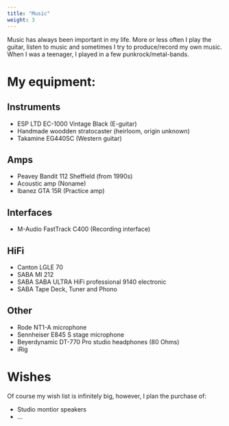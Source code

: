 ```yaml
---
title: "Music"
weight: 3
---
```


Music has always been important in my life. More or less often I play the guitar, listen to music and sometimes I try to produce/record my own music.
When I was a teenager, I played in a few punkrock/metal-bands.

# My equipment:

## Instruments

* ESP LTD EC-1000 Vintage Black (E-guitar)
* Handmade woodden stratocaster (heirloom, origin unknown)
* Takamine EG440SC (Western guitar)

## Amps

* Peavey Bandit 112 Sheffield (from 1990s)
* Acoustic amp (Noname)
* Ibanez GTA 15R (Practice amp)

## Interfaces

* M-Audio FastTrack C400 (Recording interface)

## HiFi

* Canton LGLE 70
* SABA MI 212
* SABA SABA ULTRA HiFi professional 9140 electronic
* SABA Tape Deck, Tuner and Phono

## Other

* Rode NT1-A microphone
* Sennheiser E845 S stage microphone
* Beyerdynamic DT-770 Pro studio headphones (80 Ohms)
* iRig

# Wishes

Of course my wish list is infinitely big, however, I plan the purchase of:

* Studio montior speakers
* ...

